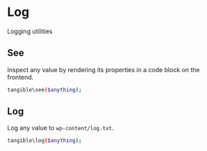 # Log

Logging utilities

## See

Inspect any value by rendering its properties in a code block on the frontend.

```sh
tangible\see($anything);
```

## Log

Log any value to `wp-content/log.txt`.

```sh
tangible\log($anything);
```
